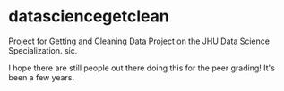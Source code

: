# datasciencegetclean
Project for Getting and Cleaning Data Project on the JHU Data Science Specialization. sic.

I hope there are still people out there doing this for the peer grading! It's been a few years.